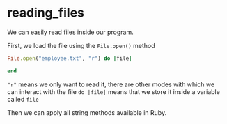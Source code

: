 # reading_files

We can easily read files inside our program.

First, we load the file using the `File.open()` method

```ruby
File.open("employee.txt", "r") do |file|

end
```

`"r"` means we only want to read it, there are other modes with which we can interact with the file
`do |file|` means that we store it inside a variable called `file`

Then we can apply all string methods available in Ruby.
